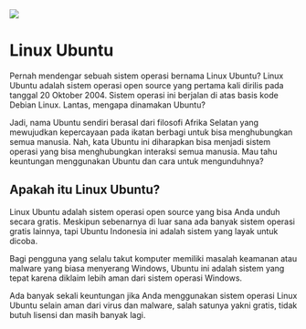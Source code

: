 
<img src="https://drive.google.com/uc?export=view&id=1RJxqmGZvy8YTqtchb0wS2UoKkK7t6NmX"/>

# Linux Ubuntu
Pernah mendengar sebuah sistem operasi bernama Linux Ubuntu? Linux Ubuntu adalah sistem operasi open source yang pertama kali dirilis pada tanggal 20 Oktober 2004. Sistem operasi ini berjalan di atas basis kode Debian Linux. Lantas, mengapa dinamakan Ubuntu?

Jadi, nama Ubuntu sendiri berasal dari filosofi Afrika Selatan yang mewujudkan kepercayaan pada ikatan berbagi untuk bisa menghubungkan semua manusia. Nah, kata Ubuntu ini diharapkan bisa menjadi sistem operasi yang bisa menghubungkan interaksi semua manusia. Mau tahu keuntungan menggunakan Ubuntu dan cara untuk mengunduhnya?

## Apakah itu Linux Ubuntu?
Linux Ubuntu adalah sistem operasi open source yang bisa Anda unduh secara gratis. Meskipun sebenarnya di luar sana ada banyak sistem operasi gratis lainnya, tapi Ubuntu Indonesia ini adalah sistem yang layak untuk dicoba.

Bagi pengguna yang selalu takut komputer memiliki masalah keamanan atau malware yang biasa menyerang Windows, Ubuntu ini adalah sistem yang tepat karena diklaim lebih aman dari sistem operasi Windows.

Ada banyak sekali keuntungan jika Anda menggunakan sistem operasi Linux Ubuntu selain aman dari virus dan malware, salah satunya yakni gratis, tidak butuh lisensi dan masih banyak lagi.

